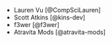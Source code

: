 - Lauren Vu [@CompSciLauren]
- Scott Atkins [@kins-dev]
- f3wer [@f3wer]
- Atravita Mods [@atravita-mods]